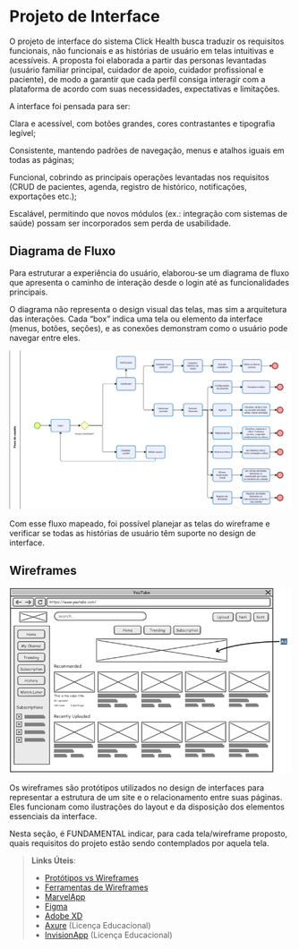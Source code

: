 
# Projeto de Interface

O projeto de interface do sistema Click Health busca traduzir os requisitos funcionais, não funcionais e as histórias de usuário em telas intuitivas e acessíveis. A proposta foi elaborada a partir das personas levantadas (usuário familiar principal, cuidador de apoio, cuidador profissional e paciente), de modo a garantir que cada perfil consiga interagir com a plataforma de acordo com suas necessidades, expectativas e limitações.

A interface foi pensada para ser:

Clara e acessível, com botões grandes, cores contrastantes e tipografia legível;

Consistente, mantendo padrões de navegação, menus e atalhos iguais em todas as páginas;

Funcional, cobrindo as principais operações levantadas nos requisitos (CRUD de pacientes, agenda, registro de histórico, notificações, exportações etc.);

Escalável, permitindo que novos módulos (ex.: integração com sistemas de saúde) possam ser incorporados sem perda de usabilidade.

## Diagrama de Fluxo

Para estruturar a experiência do usuário, elaborou-se um diagrama de fluxo que apresenta o caminho de interação desde o login até as funcionalidades principais.

O diagrama não representa o design visual das telas, mas sim a arquitetura das interações. Cada “box” indica uma tela ou elemento da interface (menus, botões, seções), e as conexões demonstram como o usuário pode navegar entre eles.

<img src= "https://github.com/ICEI-PUC-Minas-PMV-ADS/pmv-ads-2025-2-e2-proj-int-t2-g05-click-health/blob/5715828c8c9373e6c0939ac7159cdc6da1225d5d/docs/img/fluxousuarioclickhealth.png">

Com esse fluxo mapeado, foi possível planejar as telas do wireframe e verificar se todas as histórias de usuário têm suporte no design de interface.

## Wireframes

![Exemplo de Wireframe](img/wireframe-example.png)

Os wireframes são protótipos utilizados no design de interfaces para representar a estrutura de um site e o relacionamento entre suas páginas. Eles funcionam como ilustrações do layout e da disposição dos elementos essenciais da interface.

Nesta seção, é FUNDAMENTAL indicar, para cada tela/wireframe proposto, quais requisitos do projeto estão sendo contemplados por aquela tela.
 
> **Links Úteis**:
> - [Protótipos vs Wireframes](https://www.nngroup.com/videos/prototypes-vs-wireframes-ux-projects/)
> - [Ferramentas de Wireframes](https://rockcontent.com/blog/wireframes/)
> - [MarvelApp](https://marvelapp.com/developers/documentation/tutorials/)
> - [Figma](https://www.figma.com/)
> - [Adobe XD](https://www.adobe.com/br/products/xd.html#scroll)
> - [Axure](https://www.axure.com/edu) (Licença Educacional)
> - [InvisionApp](https://www.invisionapp.com/) (Licença Educacional)
